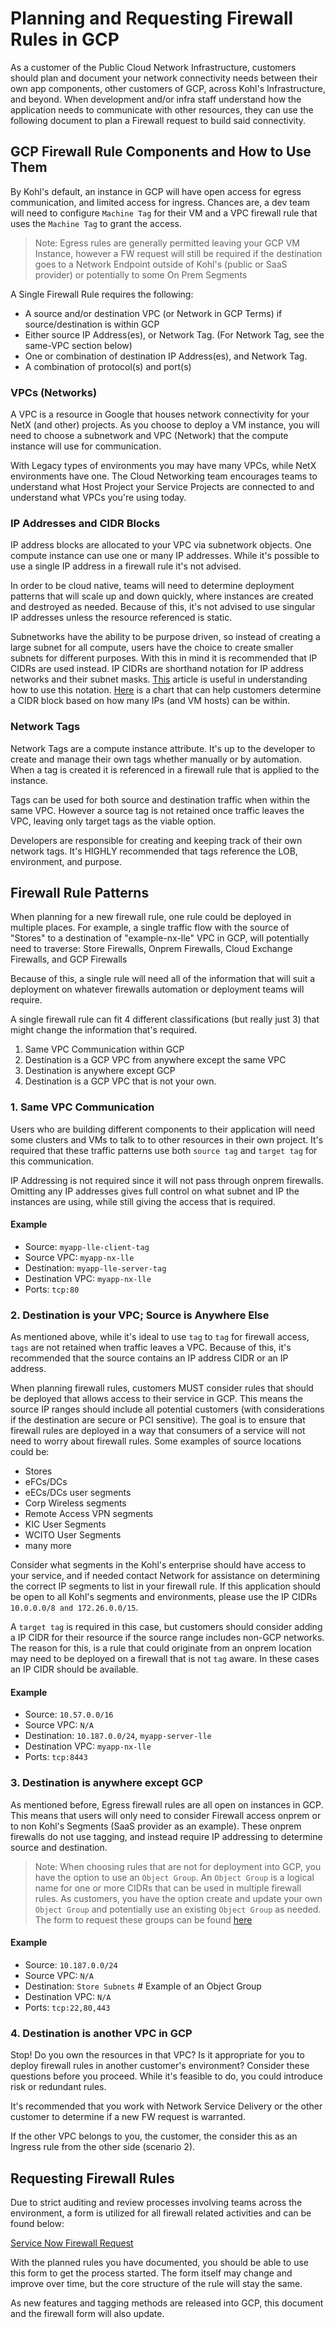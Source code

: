 # Planning and Requesting Firewall Rules in GCP

As a customer of the Public Cloud Network Infrastructure, customers should plan and document your network connectivity needs between their own app components, other customers of GCP, across Kohl's Infrastructure, and beyond.  When development and/or infra staff understand how the application needs to communicate with other resources, they can use the following document to plan a Firewall request to build said connectivity.

## GCP Firewall Rule Components and How to Use Them

By Kohl's default, an instance in GCP will have open access for egress communication, and limited access for ingress.  Chances are, a dev team will need to configure `Machine Tag` for their VM and a VPC firewall rule that uses the `Machine Tag` to grant the access.  

> Note: Egress rules are generally permitted leaving your GCP VM Instance, however a FW request will still be required if the destination goes to a Network Endpoint outside of Kohl's (public or SaaS provider) or potentially to some On Prem Segments
> 
A Single Firewall Rule requires the following:

- A source and/or destination VPC (or Network in GCP Terms) if source/destination is within GCP
- Either source IP Address(es), or Network Tag.  (For Network Tag, see the same-VPC section below)
- One or combination of destination IP Address(es), and Network Tag. 
- A combination of protocol(s) and port(s)

### VPCs (Networks)

A VPC is a resource in Google that houses network connectivity for your NetX (and other) projects. As you choose to deploy a VM instance, you will need to choose a subnetwork and VPC (Network) that the compute instance will use for communication. 

With Legacy types of environments you may have many VPCs, while NetX environments have one.  The Cloud Networking team encourages teams to understand what Host Project your Service Projects are connected to and understand what VPCs you're using today.

### IP Addresses and CIDR Blocks

IP address blocks are allocated to your VPC via subnetwork objects.  One compute instance can use one or many IP addresses.  While it's possible to use a single IP address in a firewall rule it's not advised.

In order to be cloud native, teams will need to determine deployment patterns that will scale up and down quickly, where instances are created and destroyed as needed.  Because of this, it's not advised to use singular IP addresses unless the resource referenced is static.

Subnetworks have the ability to be purpose driven, so instead of creating a large subnet for all compute, users have the choice to create smaller subnets for different purposes.  With this in mind it is recommended that IP CIDRs are used instead.  IP CIDRs are shorthand notation for IP address networks and their subnet masks.  [This](https://www.keycdn.com/support/what-is-cidr#how-does-cidr-work) article is useful in understanding how to use this notation.  [Here](https://gitlab.com/doms/infra/platform_enablement/cloud-config/gcp-config/-/blob/main/docs/Network/CIDR_Prefix_Table.md) is a chart that can help customers determine a CIDR block based on how many IPs (and VM hosts) can be within.

### Network Tags

Network Tags are a compute instance attribute.  It's up to the developer to create and manage their own tags whether manually or by automation.  When a tag is created it is referenced in a firewall rule that is applied to the instance.  

Tags can be used for both source and destination traffic when within the same VPC.  However a source tag is not retained once traffic leaves the VPC, leaving only target tags as the viable option.

Developers are responsible for creating and keeping track of their own network tags.  It's HIGHLY recommended that tags reference the LOB, environment, and purpose.

## Firewall Rule Patterns

When planning for a new firewall rule, one rule could be deployed in multiple places.  For example, a single traffic flow with the source of "Stores" to a destination of "example-nx-lle" VPC in GCP, will potentially need to traverse: Store Firewalls, Onprem Firewalls, Cloud Exchange Firewalls, and GCP Firewalls

Because of this, a single rule will need all of the information that will suit a deployment on whatever firewalls automation or deployment teams will require.

A single firewall rule can fit 4 different classifications (but really just 3) that might change the information that's required.

1. Same VPC Communication within GCP
2. Destination is a GCP VPC from anywhere except the same VPC
3. Destination is anywhere except GCP
4. Destination is a GCP VPC that is not your own.

### 1. Same VPC Communication

Users who are building different components to their application will need some clusters and VMs to talk to to other resources in their own project.  It's required that these traffic patterns use both `source tag` and `target tag` for this communication.

IP Addressing is not required since it will not pass through onprem firewalls.  Omitting any IP addresses gives full control on what subnet and IP the instances are using, while still giving the access that is required. 

#### Example

  - Source: `myapp-lle-client-tag`
  - Source VPC: `myapp-nx-lle`
  - Destination: `myapp-lle-server-tag`
  - Destination VPC: `myapp-nx-lle`
  - Ports: `tcp:80`

### 2. Destination is your VPC; Source is Anywhere Else

As mentioned above, while it's ideal to use `tag` to `tag` for firewall access, `tags` are not retained when traffic leaves a VPC.  Because of this, it's recommended that the source contains an IP address CIDR or an IP address.  

When planning firewall rules, customers MUST consider rules that should be deployed that allows access to their service in GCP.  This means the source IP ranges should include all potential customers (with considerations if the destination are secure or PCI sensitive).  The goal is to ensure that firewall rules are deployed in a way that consumers of a service will not need to worry about firewall rules.  Some examples of source locations could be:
- Stores
- eFCs/DCs
- eECs/DCs user segments
- Corp Wireless segments
- Remote Access VPN segments
- KIC User Segments
- WCITO User Segments
- many more

Consider what segments in the Kohl's enterprise should have access to your service, and if needed contact Network for assistance on determining the correct IP segments to list in your firewall rule.  If this application should be open to all Kohl's segments and environments, please use the IP CIDRs `10.0.0.0/8 and 172.26.0.0/15`.  

A `target tag` is required in this case, but customers should consider adding a IP CIDR for their resource if the source range includes non-GCP networks.  The reason for this, is a rule that could originate from an onprem location may need to be deployed on a firewall that is not `tag` aware.  In these cases an IP CIDR should be available.  

#### Example

- Source: `10.57.0.0/16`
- Source VPC: `N/A`
- Destination: `10.187.0.0/24`, `myapp-server-lle`
- Destination VPC: `myapp-nx-lle`
- Ports: `tcp:8443`

### 3. Destination is anywhere except GCP

As mentioned before, Egress firewall rules are all open on instances in GCP.  This means that users will only need to consider Firewall access onprem or to non Kohl's Segments (SaaS provider as an example).  These onprem firewalls do not use tagging, and instead require IP addressing to determine source and destination.  

> Note: When choosing rules that are not for deployment into GCP, you have the option to use an `Object Group`.  An `Object Group` is a logical name for one or more CIDRs that can be used in multiple firewall rules.  As customers, you have the option create and update your own `Object Group` and potentially use an existing `Object Group` as needed. The form to request these groups can be found [here](https://doms.service-now.com/nav_to.do?uri=%2Fcom.glideapp.servicecatalog_cat_item_view.do%3Fv%3D1%26sysparm_id%3Dec1f723cdb1d8c5080c3ec51ca9619fe%26sysparm_link_parent%3D5e0dd8c02b190100ca80b14d59da1561%26sysparm_catalog%3De0d08b13c3330100c8b837659bba8fb4%26sysparm_catalog_view%3Dcatalog_default%26sysparm_view%3Dcatalog_default)

#### Example

- Source: `10.187.0.0/24`
- Source VPC: `N/A`
- Destination: `Store Subnets` # Example of an Object Group
- Destination VPC: `N/A`
- Ports: `tcp:22,80,443`

### 4. Destination is another VPC in GCP

Stop!  Do you own the resources in that VPC?  Is it appropriate for you to deploy firewall rules in another customer's environment?  Consider these questions before you proceed.  While it's feasible to do, you could introduce risk or redundant rules.  

It's recommended that you work with Network Service Delivery or the other customer to determine if a new FW request is warranted.  

If the other VPC belongs to you, the customer, the consider this as an Ingress rule from the other side (scenario 2).

## Requesting Firewall Rules

Due to strict auditing and review processes involving teams across the environment, a form is utilized for all firewall related activities and can be found below:

[Service Now Firewall Request](https://doms.service-now.com/nav_to.do?uri=%2Fcom.glideapp.servicecatalog_cat_item_view.do%3Fv%3D1%26sysparm_id%3D60c03d6fd5a16d008555ecdaf8f2ed65%26sysparm_link_parent%3D5e0dd8c02b190100ca80b14d59da1561%26sysparm_catalog%3De0d08b13c3330100c8b837659bba8fb4)

With the planned rules you have documented, you should be able to use this form to get the process started.  The form itself may change and improve over time, but the core structure of the rule will stay the same.

As new features and tagging methods are released into GCP, this document and the firewall form will also update.  